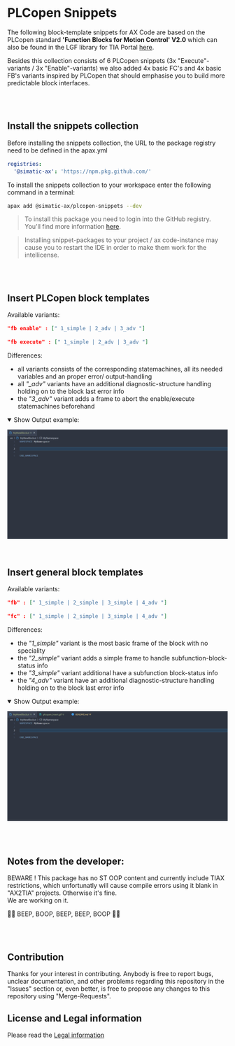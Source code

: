 # PLCopen Snippets

The following block-template snippets for AX Code are based on the 
PLCopen standard **'Function Blocks for Motion Control' V2.0** which can also be found in the LGF library for TIA Portal [here](https://support.industry.siemens.com/cs/ww/en/view/109479728).

Besides this collection consists of 6 PLCopen snippets (3x "Execute"-variants / 3x "Enable"-variants) we also added 4x basic FC's and 4x basic FB's variants inspired by PLCopen that should emphasise you to build more predictable block interfaces.  

<br/> 
<br/> 

## Install the snippets collection

Before installing the snippets collection, the URL to the package registry need to be defined in the apax.yml

```yml
registries:
  '@simatic-ax': 'https://npm.pkg.github.com/'
```

To install the snippets collection to your workspace enter the following command in a terminal:

```bash
apax add @simatic-ax/plcopen-snippets --dev
```
> To install this package you need to login into the GitHub registry. You'll find more information [here](https://github.com/simatic-ax/.sharedstuff/blob/main/doc/personalaccesstoken.md).

> Installing snippet-packages to your project / ax code-instance may cause you to restart the IDE in order to make them work for the intellicense.

<br/>
<br/> 

## Insert PLCopen block templates

Available variants:
```json
"fb enable" : [" 1_simple | 2_adv | 3_adv "]
```
```json
"fb execute" : [" 1_simple | 2_adv | 3_adv "]
``` 
Differences: <br>
- all variants consists of the corresponding statemachines, all its needed variables and an proper error/ output-handling
- all *"_adv"* variants have an additional diagnostic-structure handling holding on to the block last error info
- the *"3_adv"* variant adds a frame to abort the enable/execute statemachines beforehand

<details open>
<summary>Show Output example:</summary>

![io](doc/img/plcopen_insert.gif)

</details>
<br/>

## Insert general block templates

Available variants:
```json
"fb" : [" 1_simple | 2_simple | 3_simple | 4_adv "]
```
```json
"fc" : [" 1_simple | 2_simple | 3_simple | 4_adv "]
```
Differences: <br>
- the *"1_simple"* variant is the most basic frame of the block with no speciality
- the *"2_simple"* variant adds a simple frame to handle subfunction-block-status info
- the *"3_simple"* variant additional have a subfunction block-status info
- the *"4_adv"* variant have an additional diagnostic-structure handling holding on to the block last error info

<details open>
<summary>Show Output example:</summary>

![io](doc/img/generalblock_insert.gif)

</details>
<br/>
<br/>


## Notes from the developer:

BEWARE ! This package has no ST OOP content and currently include TIAX restrictions, which unfortunatly will cause compile errors using it blank in "AX2TIA" projects. Otherwise it's fine. <br>
We are working on it. 

🐱‍💻 BEEP, BOOP, BEEP, BEEP, BOOP 🐱‍🏍

<br/>
<br/>

## Contribution

Thanks for your interest in contributing. Anybody is free to report bugs, unclear documentation, and other problems regarding this repository in the "Issues" section or, even better, is free to propose any changes to this repository using "Merge-Requests".

## License and Legal information

Please read the [Legal information](LICENSE.md)
